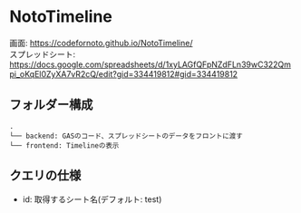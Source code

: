 # NotoTimeline

画面: https://codefornoto.github.io/NotoTimeline/  
スプレッドシート: https://docs.google.com/spreadsheets/d/1xyLAGfQFpNZdFLn39wC322Qmpi_oKqEl0ZyXA7vR2cQ/edit?gid=334419812#gid=334419812

## フォルダー構成

```
.
└── backend: GASのコード、スプレッドシートのデータをフロントに渡す
└── frontend: Timelineの表示
```


## クエリの仕様

* id: 取得するシート名(デフォルト: test)
